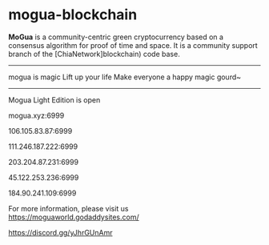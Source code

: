 # mogua-blockchain

**MoGua** is a community-centric green cryptocurrency based on a consensus algorithm for proof of time and space. It is a community support branch of the [ChiaNetwork]blockchain) code base.

***************
mogua is magic
Lift up your life
Make everyone a happy magic gourd~

***************
Mogua Light Edition is open

mogua.xyz:6999

106.105.83.87:6999

111.246.187.222:6999

203.204.87.231:6999

45.122.253.236:6999

184.90.241.109:6999


For more information, please visit us
https://moguaworld.godaddysites.com/

https://discord.gg/yJhrGUnAmr


